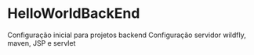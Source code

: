 # HelloWorldBackEnd
Configuração inicial para projetos backend
Configuração servidor wildfly, maven, JSP e servlet
